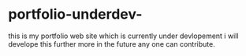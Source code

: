 # portfolio-underdev-
this is my portfolio web site which is currently under devlopement i will develope this further more in the future any one can contribute.
